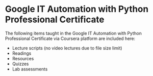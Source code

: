 # Google IT Automation with Python Professional Certificate

The following items taught in the Google IT Automation with Python Professional Certificate via Coursera platform are included here:
- Lecture scripts (no video lectures due to file size limit)
- Readings
- Resources
- Quizzes
- Lab assessments
